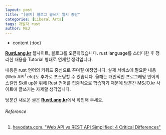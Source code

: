 ```yaml
---
layout: post
title: "[공지] 블로그 글쓰기 일시 중단"
categories: [Liberal Arts]
tags: 개발자 rust
author: MsJ
---
```


* content
{:toc}

[**RustLang.kr**](https://rustlang.kr) 웹사이트, 블로그를 오픈하였습니다. rust language를 스터디한  후 정리한 내용을 Tutorial 형태로 연재할 생각입니다.

내용은 rust 언어의 키워드 중심으로 꾸며질 예정입니다. 실제 서비스에 필요한 내용(Web API<sup>1</sup> etc)도 추가로 포스팅할 수 있습니다. 올해는 개인적인 프로그래밍 언어의 스킬업 Skill up을 위해 Rust 언어를 집중적으로 학습하기 때문에 당분간 MSJO.kr 사이트에 글쓰기는 자제할 생각입니다.

당분간 새로운 글은 [**RustLang.kr**](https://rustlang.kr)에서 확인해 주세요.





###### Reference

1. [hevodata.com, "Web API vs REST API Simplified: 4 Critical Differences"](https://hevodata.com/learn/web-api-vs-rest-api/)
